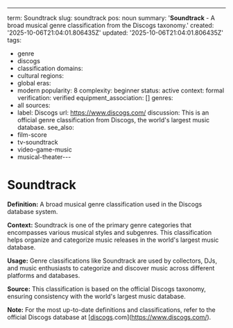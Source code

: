 ---
term: Soundtrack
slug: soundtrack
pos: noun
summary: '**Soundtrack** - A broad musical genre classification from the Discogs taxonomy.'
created: '2025-10-06T21:04:01.806435Z'
updated: '2025-10-06T21:04:01.806435Z'
tags:
- genre
- discogs
- classification
domains:
- cultural
regions:
- global
eras:
- modern
popularity: 8
complexity: beginner
status: active
context: formal
verification: verified
equipment_association: []
genres:
- all
sources:
- label: Discogs
  url: https://www.discogs.com/
discussion: This is an official genre classification from Discogs, the world's largest
  music database.
see_also:
- film-score
- tv-soundtrack
- video-game-music
- musical-theater---

# Soundtrack

**Definition:** A broad musical genre classification used in the Discogs database system.

**Context:** Soundtrack is one of the primary genre categories that encompasses various musical styles and subgenres. This classification helps organize and categorize music releases in the world's largest music database.

**Usage:** Genre classifications like Soundtrack are used by collectors, DJs, and music enthusiasts to categorize and discover music across different platforms and databases.

**Source:** This classification is based on the official Discogs taxonomy, ensuring consistency with the world's largest music database.

**Note:** For the most up-to-date definitions and classifications, refer to the official Discogs database at [[discogs](../d/discogs.md).com](https://www.discogs.com/).